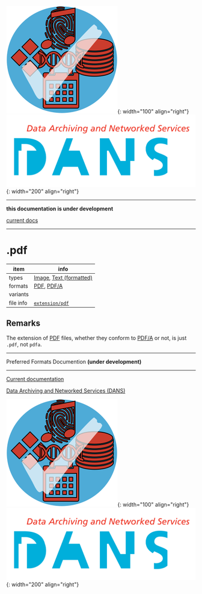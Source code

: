 ![img](../images/formats.png){: width="100" align="right"}
![img](../images/DANS.png){: width="200" align="right"}

---

**this documentation is under development**

[current docs]({{preferredFormats}})

---



# .pdf

item | info
--- | ---
types | [Image](../dataTypes/image.md), [Text (formatted)](../dataTypes/textFormatted.md)
formats | [PDF](../fileFormats/pdf.md), [PDF/A](../fileFormats/pdfa.md)
variants | 
file info | [`extension/pdf`]({{fileinfo}}/pdf)

## Remarks

The extension of [PDF](../fileFormats/pdf.md) files, whether they conform
to [PDF/A](../fileFormats/pdfa.md) or not, is just `.pdf`, not `pdfa`.



---

Preferred Formats Documention **(under development)**

---

[Current documentation]({{preferredFormats}})

[Data Archiving and Networked Services (DANS)]({{dans}})

![img](../images/formats.png){: width="100" align="right"}
![img](../images/DANS.png){: width="200" align="right"}
